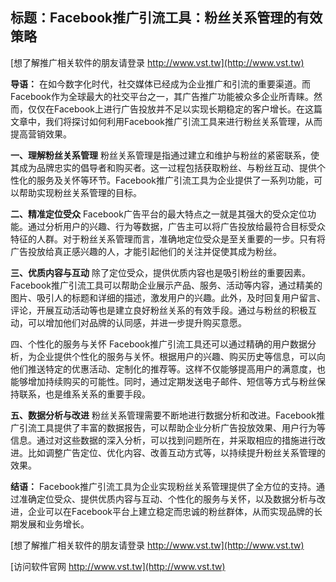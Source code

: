 ## **标题：Facebook推广引流工具：粉丝关系管理的有效策略**

[想了解推广相关软件的朋友请登录 http://www.vst.tw](http://www.vst.tw)

**导语：**
在如今数字化时代，社交媒体已经成为企业推广和引流的重要渠道。而Facebook作为全球最大的社交平台之一，其广告推广功能被众多企业所青睐。然而，仅仅在Facebook上进行广告投放并不足以实现长期稳定的客户增长。在这篇文章中，我们将探讨如何利用Facebook推广引流工具来进行粉丝关系管理，从而提高营销效果。

**一、理解粉丝关系管理**
粉丝关系管理是指通过建立和维护与粉丝的紧密联系，使其成为品牌忠实的倡导者和购买者。这一过程包括获取粉丝、与粉丝互动、提供个性化的服务及关怀等环节。Facebook推广引流工具为企业提供了一系列功能，可以帮助实现粉丝关系管理的目标。

**二、精准定位受众**
Facebook广告平台的最大特点之一就是其强大的受众定位功能。通过分析用户的兴趣、行为等数据，广告主可以将广告投放给最符合目标受众特征的人群。对于粉丝关系管理而言，准确地定位受众是至关重要的一步。只有将广告投放给真正感兴趣的人，才能引起他们的关注并促使其成为粉丝。

**三、优质内容与互动**
除了定位受众，提供优质内容也是吸引粉丝的重要因素。Facebook推广引流工具可以帮助企业展示产品、服务、活动等内容，通过精美的图片、吸引人的标题和详细的描述，激发用户的兴趣。此外，及时回复用户留言、评论，开展互动活动等也是建立良好粉丝关系的有效手段。通过与粉丝的积极互动，可以增加他们对品牌的认同感，并进一步提升购买意愿。

四、个性化的服务与关怀
Facebook推广引流工具还可以通过精确的用户数据分析，为企业提供个性化的服务与关怀。根据用户的兴趣、购买历史等信息，可以向他们推送特定的优惠活动、定制化的推荐等。这样不仅能够提高用户的满意度，也能够增加持续购买的可能性。同时，通过定期发送电子邮件、短信等方式与粉丝保持联系，也是维系关系的重要手段。

**五、数据分析与改进**
粉丝关系管理需要不断地进行数据分析和改进。Facebook推广引流工具提供了丰富的数据报告，可以帮助企业分析广告投放效果、用户行为等信息。通过对这些数据的深入分析，可以找到问题所在，并采取相应的措施进行改进。比如调整广告定位、优化内容、改善互动方式等，以持续提升粉丝关系管理的效果。

**结语：**
Facebook推广引流工具为企业实现粉丝关系管理提供了全方位的支持。通过准确定位受众、提供优质内容与互动、个性化的服务与关怀，以及数据分析与改进，企业可以在Facebook平台上建立稳定而忠诚的粉丝群体，从而实现品牌的长期发展和业务增长。

[想了解推广相关软件的朋友请登录 http://www.vst.tw](http://www.vst.tw)


[访问软件官网 http://www.vst.tw](http://www.vst.tw)
